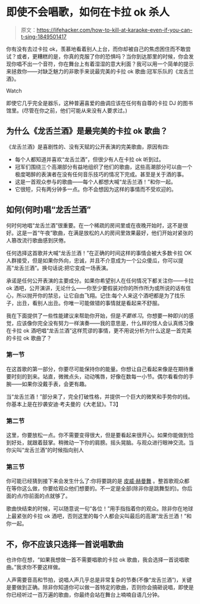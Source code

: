 # 即使不会唱歌，如何在卡拉 ok 杀人

> 原文：<https://lifehacker.com/how-to-kill-at-karaoke-even-if-you-can-t-sing-1849501417>

你有没有去过卡拉 ok，羡慕地看着别人上台，而你却被自己的焦虑困住而不敢尝试？或者，更糟糕的是，你真的克服了你的恐惧吗？当你到达那里的时候，你会发现你唱不出一个音符，你在舞台上有着湿湿的意大利面？我可以用一个简单的提示来拯救你——对缺乏魅力的非歌手来说最完美的卡拉 ok 歌曲:冠军乐队的《龙舌兰酒》。

Watch

即使它几乎完全是器乐，这种普遍喜爱的曲调应该在任何有自尊的卡拉 DJ 的图书馆里。(尽管在你之前，他们可能从来没有人要求过。)

## **为什么《龙舌兰酒》是最完美的卡拉 ok 歌曲？**

《龙舌兰酒》是喜剧性的、没有天赋的公开表演的完美歌曲，原因有四:

*   每个人都知道并喜欢“龙舌兰酒”，但很少有人在卡拉 ok 听到过。
*   冠军们围绕三个高潮部分有益地组织了他们的歌曲，这些高潮部分可以由一个极度喝醉的表演者在没有任何音乐技巧的情况下完成。甚至是关于酒的事。
*   这是一首观众参与的歌曲——每个人都想大喊“龙舌兰酒！”和你一起。
*   它很短，只有两分钟多一点。你不会想因为这样的事情而不受欢迎的。

## **如何(何时)唱“龙舌兰酒”**

何时何地唱“龙舌兰酒”很重要。在一个稀疏的房间里或在夜晚开始时，这不是很好。这是一首“午夜”歌曲，在满是放松的人的房间里效果最好，他们开始对紧张的人篡改流行歌曲感到厌倦。

任何选择这首歌并大喊“龙舌兰酒！”在正确的时间这样的事情会被大多数卡拉 OK 人群接受，但是如果你外向，忠诚，并且不介意成为一个公众傻瓜，你可以提高“龙舌兰酒”。换句话说:把它变成一场表演。

承诺是任何公开表演的主要成分。如果你希望别人在任何情况下都关注你——卡拉 ok 酒吧，公开演讲，无论什么——你至少要假装对你的所作所为或所说的话有信心，所以抛开你的禁忌，让它自由飞翔。记住:每个人来这个酒吧都是为了找乐子，出丑，看别人出丑。你唯一可能做错的事情就是看起来不舒服。

我在下面提供了一些性能建议来帮助你开始，但是*不要练习*。你想要一种即兴的感觉，应该像你完全没有努力一样演奏——我的意思是，什么样的怪人会认真练习像在卡拉 ok 酒吧唱“龙舌兰酒”这样荒谬的事情，更不用说分析为什么这是一首完美的卡拉 ok 歌曲了？

### **第一节**

在这首歌的第一部分，你要尽可能保持你的能量。你想让自己看起来像是在期待重要时刻的到来。站直，微微点头，动动嘴唇，好像在数每一小节。偶尔看看你的手腕——如果你没戴手表，会更有趣。

当“龙舌兰酒！”部分来了，完全打破性格，并提供一个巨大的微笑和手势你的线。你基本上是在抄袭安迪·考夫曼的《大老鼠》。T3】

### **第二节**

这里，你要放松一点。你不需要变得很大，但是要看起来很开心。如果你能做到恰到好处，就跟着鼓掌。稍微动一下你的肩膀。摇头晃脑。与观众进行眼神交流。当你尖叫“龙舌兰酒”的时候指向别人

### **第三节**

你可能已经猜到接下来会发生什么了:你将要跳的是 [皮威·赫曼舞](https://www.youtube.com/watch?v=uDb00Mx7D7g) 。整首歌观众都在等你这么做，你要给观众他们想要的。不一定是全部(除非你是跳舞型的)。你后面的点/你前面的点就够了。

歌曲快结束的时候，可以随意说一句“各位！”用手指指着你的观众。除非你在地球上最紧张的卡拉 ok 酒吧，否则这里的每个人都会尖叫最后的高潮“龙舌兰酒！”和你一起。

## 不，你不应该只选择一首说唱歌曲

也许你在想，“如果我想做一首不需要唱歌的卡拉 ok 歌曲，我会选择一首说唱歌曲。”我求你不要这样做。

人声需要音高和节拍，说唱人声几乎总是非常复杂的节奏(不像“龙舌兰酒”)，关键是要做到正确。除非你知道你可以做一首特定的歌曲，否则你会搞砸说唱，即使是你已经听过一百万遍的歌曲，你最终会站在舞台上喃喃自语几分钟。